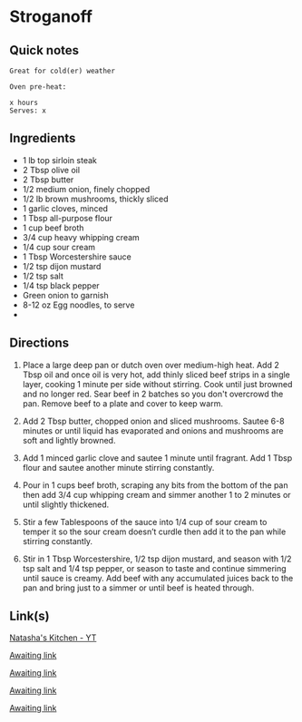 # Stroganoff

## Quick notes 
```
Great for cold(er) weather

Oven pre-heat:

x hours
Serves: x
```

## Ingredients
+ 1 lb top sirloin steak
+ 2 Tbsp olive oil
+ 2 Tbsp butter
+ 1/2 medium onion, finely chopped
+ 1/2 lb brown mushrooms, thickly sliced
+ 1 garlic cloves, minced
+ 1 Tbsp all-purpose flour
+ 1 cup beef broth
+ 3/4 cup heavy whipping cream
+ 1/4 cup sour cream
+ 1 Tbsp Worcestershire sauce
+ 1/2 tsp dijon mustard
+ 1/2 tsp salt
+ 1/4 tsp black pepper
+ Green onion to garnish
+ 8-12 oz Egg noodles, to serve
+ 



## Directions

1. Place a large deep pan or dutch oven over medium-high heat. Add 2 Tbsp oil and once oil is very hot, add thinly sliced beef strips in a single layer, cooking 1 minute per side without stirring. Cook until just browned and no longer red. Sear beef in 2 batches so you don't overcrowd the pan. Remove beef to a plate and cover to keep warm.


1. Add 2 Tbsp butter, chopped onion and sliced mushrooms. Sautee 6-8 minutes or until liquid has evaporated and onions and mushrooms are soft and lightly browned.


1. Add 1 minced garlic clove and sautee 1 minute until fragrant. Add 1 Tbsp flour and sautee another minute stirring constantly.


1. Pour in 1 cups beef broth, scraping any bits from the bottom of the pan then add 3/4 cup whipping cream and simmer another 1 to 2 minutes or until slightly thickened. 


1. Stir a few Tablespoons of the sauce into 1/4 cup of sour cream to temper it so the sour cream doesn’t curdle then add it to the pan while stirring constantly.


1. Stir in 1 Tbsp Worcestershire, 1/2 tsp dijon mustard, and season with 1/2 tsp salt and 1/4 tsp pepper, or season to taste and continue simmering until sauce is creamy. Add beef with any accumulated juices back to the pan and bring just to a simmer or until beef is heated through.



## Link(s)
[Natasha's Kitchen - YT](https://www.youtube.com/watch?v=7r3dlmYUf4s)

[Awaiting link](url)

[Awaiting link](url)

[Awaiting link](url)

[Awaiting link](url)
